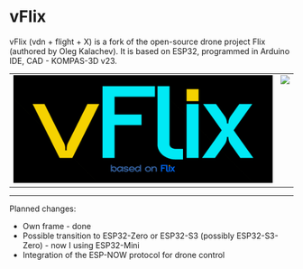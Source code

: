 # vFlix

vFlix (vdn + flight + X) is a fork of the open-source drone project Flix (authored by Oleg Kalachev). It is based on ESP32, programmed in Arduino IDE, CAD - KOMPAS-3D v23.

<table>
<tr valign="top">
<td><img src="./img/logo.png" wide="600"></td>
<td><img src="./img/pre-assembled.png" wide="600"></td>
</tr>
</table>

---

Planned changes:
- Own frame - done
- Possible transition to ESP32-Zero or ESP32-S3 (possibly ESP32-S3-Zero) - now I using ESP32-Mini
- Integration of the ESP-NOW protocol for drone control
